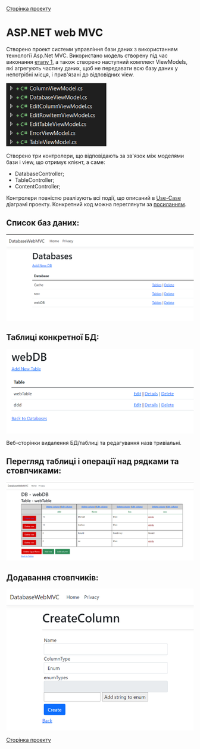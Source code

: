 [Сторінка проекту](https://github.com/Forgefill/TTP-41_IT_Course_Project)


# ASP.NET web MVC

Створено проект системи управління бази даних з використанням технології Asp.Net MVC. Використано модель створену під час виконання [етапу 1](https://github.com/Forgefill/TTP-41_IT_Course_Project/tree/master/DAL), а також створено наступний комплект ViewModels, які агрегують частину даних, щоб не передавати всю базу даних у непотрібні місця, і прив'язані до відповідних view.

![View models](../img/ViewModels.png)

Створено три контролери, що відповідають за зв'язок між моделями бази і view, що отримує клієнт, а саме:
* DatabaseController;
* TableController;
* ContentController;

Контролери повністю реалізують всі події, що описаний в [Use-Case](https://github.com/Forgefill/TTP-41_IT_Course_Project/blob/master/img/UseCase0.png) діаграмі проекту.
Конкретний код можна переглянути за [посиланням](https://github.com/Forgefill/TTP-41_IT_Course_Project/tree/master/DatabaseWebMVC/Controllers).

## Список баз даних:
![All Databases](../img/MVC/AlldbMVC.png)

## Таблиці конкретної БД:
![All Tables](../img/MVC/AllTablesMVC.png)

Веб-сторінки видалення БД/таблиці та редагування назв тривіальні.

## Перегляд таблиці і операції над рядками та стовпчиками:
![Table data](../img/MVC/TableDetailsMVC.png)

## Додавання стовпчиків:
![Add column](../img/MVC/CreateColumnMVC.png)

[Сторінка проекту](https://github.com/Forgefill/TTP-41_IT_Course_Project)
